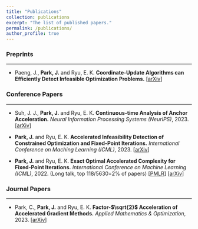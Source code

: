 ```yaml
---
title: "Publications"
collection: publications
excerpt: "The list of published papers."
permalink: /publications/
author_profile: true
---
```


### Preprints
-----
- Paeng, J., **Park, J.** and Ryu, E. K.
**Coordinate-Update Algorithms can Efficiently Detect Infeasible Optimization Problems.**
[[arXiv](https://arxiv.org/abs/2305.12211)]


### Conference Papers
-----
- Suh, J. J., **Park, J.** and Ryu, E. K.
**Continuous-time Analysis of Anchor Acceleration.**
_Neural Information Processing Systems (NeurIPS)_, 2023.
[[arXiv](https://arxiv.org/abs/2304.00771)]

- **Park, J.** and Ryu, E. K.
**Accelerated Infeasibility Detection of Constrained Optimization and Fixed-Point Iterations.**
_International Conference on Maching Learning (ICML)_, 2023.
[[arXiv](https://arxiv.org/abs/2303.15876)]

- **Park, J.** and Ryu, E. K.
**Exact Optimal Accelerated Complexity for Fixed-Point Iterations.**
_International Conference on Machine Learning (ICML)_, 2022.
(Long talk, top 118/5630=2% of papers)
[[PMLR](https://proceedings.mlr.press/v162/park22c.html)] [[arXiv](https://arxiv.org/abs/2201.11413)]


### Journal Papers
-----
- Park, C., **Park, J.** and Ryu, E. K.
**Factor-$\sqrt{2}$ Acceleration of Accelerated Gradient Methods.**
_Applied Mathematics & Optimization_, 2023.
[[arXiv](https://arxiv.org/abs/2102.07366)]
